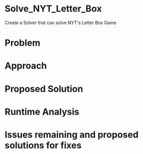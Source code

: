 # Solve_NYT_Letter_Box
Create a Solver that can solve NYT's Letter Box Game

# Problem 

# Approach 

# Proposed Solution 

# Runtime Analysis 

# Issues remaining and proposed solutions for fixes 
